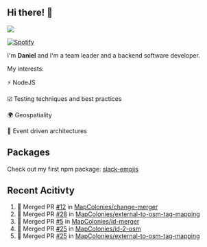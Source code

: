 ## Hi there! 👋

<p>
  <img src="https://github-readme-stats.vercel.app/api?username=syncush&theme=tokyonight">
</p>

[![Spotify](https://novatorem-rust.vercel.app/api/spotify)](https://open.spotify.com/user/syncush)

I'm **Daniel** and I'm a team leader and a backend software developer.

My interests:

⚡ NodeJS

☑️ Testing techniques and best practices

🌍 Geospatiality

🧠 Event driven architectures

## Packages
Check out my first npm package: [slack-emojis](https://www.npmjs.com/package/slack-emojis)

## Recent Acitivty
<!--START_SECTION:activity-->
1. 🎉 Merged PR [#12](https://github.com/MapColonies/change-merger/pull/12) in [MapColonies/change-merger](https://github.com/MapColonies/change-merger)
2. 🎉 Merged PR [#28](https://github.com/MapColonies/external-to-osm-tag-mapping/pull/28) in [MapColonies/external-to-osm-tag-mapping](https://github.com/MapColonies/external-to-osm-tag-mapping)
3. 🎉 Merged PR [#5](https://github.com/MapColonies/id-merger/pull/5) in [MapColonies/id-merger](https://github.com/MapColonies/id-merger)
4. 🎉 Merged PR [#25](https://github.com/MapColonies/id-2-osm/pull/25) in [MapColonies/id-2-osm](https://github.com/MapColonies/id-2-osm)
5. 🎉 Merged PR [#25](https://github.com/MapColonies/external-to-osm-tag-mapping/pull/25) in [MapColonies/external-to-osm-tag-mapping](https://github.com/MapColonies/external-to-osm-tag-mapping)
<!--END_SECTION:activity-->
